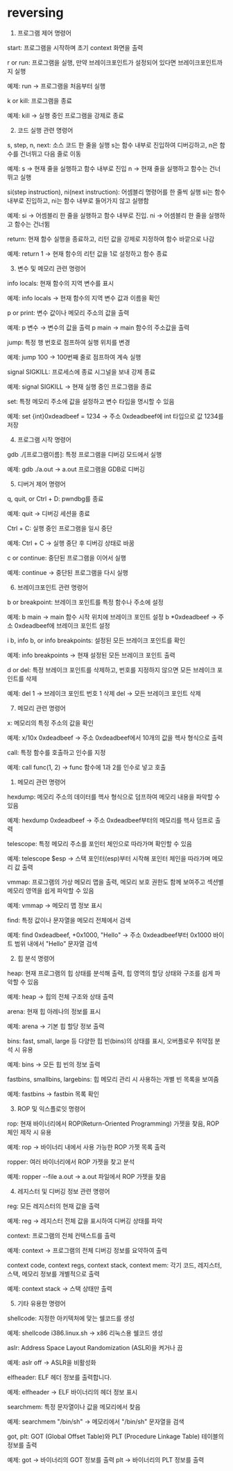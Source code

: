 # reversing


1. 프로그램 제어 명령어

start: 프로그램을 시작하며 초기 context 화면을 출력

r or run: 프로그램을 실행, 만약 브레이크포인트가 설정되어 있다면 브레이크포인트까지 실행

예제: run → 프로그램을 처음부터 실행

k or kill: 프로그램을 종료

예제: kill → 실행 중인 프로그램을 강제로 종료

2. 코드 실행 관련 명령어

s, step, n, next: 소스 코드 한 줄을 실행
s는 함수 내부로 진입하여 디버깅하고, n은 함수를 건너뛰고 다음 줄로 이동

예제:
s → 현재 줄을 실행하고 함수 내부로 진입
n → 현재 줄을 실행하고 함수는 건너뛰고 실행

si(step instruction), ni(next instruction): 어셈블리 명령어를 한 줄씩 실행
si는 함수 내부로 진입하고, ni는 함수 내부로 들어가지 않고 실행함

예제:
si → 어셈블리 한 줄을 실행하고 함수 내부로 진입.
ni → 어셈블리 한 줄을 실행하고 함수는 건너뜀

return: 현재 함수 실행을 종료하고, 리턴 값을 강제로 지정하여 함수 바깥으로 나감

예제: return 1 → 현재 함수의 리턴 값을 1로 설정하고 함수 종료

3. 변수 및 메모리 관련 명령어

info locals: 현재 함수의 지역 변수를 표시

예제: info locals → 현재 함수의 지역 변수 값과 이름을 확인

p or print: 변수 값이나 메모리 주소의 값을 출력

예제:
p 변수 → 변수의 값을 출력
p main → main 함수의 주소값을 출력

jump: 특정 행 번호로 점프하여 실행 위치를 변경

예제: jump 100 → 100번째 줄로 점프하여 계속 실행

signal SIGKILL: 프로세스에 종료 시그널을 보내 강제 종료

예제: signal SIGKILL → 현재 실행 중인 프로그램을 종료

set: 특정 메모리 주소에 값을 설정하고 변수 타입을 명시할 수 있음

예제: set {int}0xdeadbeef = 1234 → 주소 0xdeadbeef에 int 타입으로 값 1234를 저장

4. 프로그램 시작 명령어

gdb ./[프로그램이름]: 특정 프로그램을 디버깅 모드에서 실행

예제: gdb ./a.out → a.out 프로그램을 GDB로 디버깅

5. 디버거 제어 명령어

q, quit, or Ctrl + D: pwndbg를 종료

예제: quit → 디버깅 세션을 종료

Ctrl + C: 실행 중인 프로그램을 일시 중단

예제: Ctrl + C → 실행 중단 후 디버깅 상태로 바꿈

c or continue: 중단된 프로그램을 이어서 실행

예제: continue → 중단된 프로그램을 다시 실행

6. 브레이크포인트 관련 명령어

b or breakpoint: 브레이크 포인트를 특정 함수나 주소에 설정

예제:
b main → main 함수 시작 위치에 브레이크 포인트 설정
b *0xdeadbeef → 주소 0xdeadbeef에 브레이크 포인트 설정

i b, info b, or info breakpoints: 설정된 모든 브레이크 포인트를 확인

예제: info breakpoints → 현재 설정된 모든 브레이크 포인트 출력

d or del: 특정 브레이크 포인트를 삭제하고, 번호를 지정하지 않으면 모든 브레이크 포인트를 삭제

예제:
del 1 → 브레이크 포인트 번호 1 삭제
del → 모든 브레이크 포인트 삭제

7. 메모리 관련 명령어

x: 메모리의 특정 주소의 값을 확인

예제: x/10x 0xdeadbeef → 주소 0xdeadbeef에서 10개의 값을 헥사 형식으로 출력

call: 특정 함수를 호출하고 인수를 지정

예제: call func(1, 2) → func 함수에 1과 2를 인수로 넣고 호출

1. 메모리 관련 명령어

hexdump: 메모리 주소의 데이터를 헥사 형식으로 덤프하여 메모리 내용을 파악할 수 있음

예제: hexdump 0xdeadbeef → 주소 0xdeadbeef부터의 메모리를 헥사 덤프로 출력

telescope: 특정 메모리 주소를 포인터 체인으로 따라가며 확인할 수 있음

예제: telescope $esp → 스택 포인터(esp)부터 시작해 포인터 체인을 따라가며 메모리 값 출력

vmmap: 프로그램의 가상 메모리 맵을 출력, 메모리 보호 권한도 함께 보여주고 섹션별 메모리 영역을 쉽게 파악할 수 있음

예제: vmmap → 메모리 맵 정보 표시

find: 특정 값이나 문자열을 메모리 전체에서 검색

예제: find 0xdeadbeef, +0x1000, "Hello" → 주소 0xdeadbeef부터 0x1000 바이트 범위 내에서 "Hello" 문자열 검색

2. 힙 분석 명령어

heap: 현재 프로그램의 힙 상태를 분석해 출력, 힙 영역의 할당 상태와 구조를 쉽게 파악할 수 있음

예제: heap → 힙의 전체 구조와 상태 출력

arena: 현재 힙 아레나의 정보를 표시

예제: arena → 기본 힙 할당 정보 출력

bins: fast, small, large 등 다양한 힙 빈(bins)의 상태를 표시, 오버플로우 취약점 분석 시 유용

예제: bins → 모든 힙 빈의 정보 출력

fastbins, smallbins, largebins: 힙 메모리 관리 시 사용하는 개별 빈 목록을 보여줌

예제: fastbins → fastbin 목록 확인

3. ROP 및 익스플로잇 명령어

rop: 현재 바이너리에서 ROP(Return-Oriented Programming) 가젯을 찾음, ROP 체인 제작 시 유용

예제: rop → 바이너리 내에서 사용 가능한 ROP 가젯 목록 출력

ropper: 여러 바이너리에서 ROP 가젯을 찾고 분석

예제: ropper --file a.out → a.out 파일에서 ROP 가젯을 찾음

4. 레지스터 및 디버깅 정보 관련 명령어

reg: 모든 레지스터의 현재 값을 출력

예제: reg → 레지스터 전체 값을 표시하여 디버깅 상태를 파악

context: 프로그램의 전체 컨텍스트를 출력

예제: context → 프로그램의 전체 디버깅 정보를 요약하여 출력

context code, context regs, context stack, context mem: 각기 코드, 레지스터, 스택, 메모리 정보를 개별적으로 출력

예제: context stack → 스택 상태만 출력

5. 기타 유용한 명령어

shellcode: 지정한 아키텍처에 맞는 쉘코드를 생성

예제: shellcode i386.linux.sh → x86 리눅스용 쉘코드 생성

aslr: Address Space Layout Randomization (ASLR)을 켜거나 끔

예제: aslr off → ASLR을 비활성화

elfheader: ELF 헤더 정보를 출력합니다.

예제: elfheader → ELF 바이너리의 헤더 정보 표시

searchmem: 특정 문자열이나 값을 메모리에서 찾음

예제: searchmem "/bin/sh" → 메모리에서 "/bin/sh" 문자열을 검색

got, plt: GOT (Global Offset Table)와 PLT (Procedure Linkage Table) 테이블의 정보를 출력

예제:
got → 바이너리의 GOT 정보를 출력
plt → 바이너리의 PLT 정보를 출력
